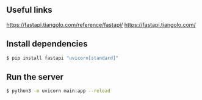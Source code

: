 ## Useful links
https://fastapi.tiangolo.com/reference/fastapi/
https://fastapi.tiangolo.com/

## Install dependencies
```bash
$ pip install fastapi "uvicorn[standard]"
```

## Run the server
```bash
$ python3 -m uvicorn main:app --reload
```
